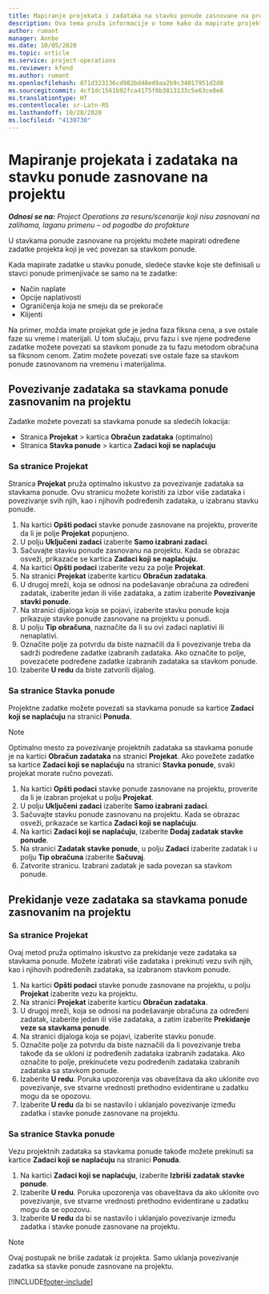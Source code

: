 ```yaml
---
title: Mapiranje projekata i zadataka na stavku ponude zasnovane na projektu
description: Ova tema pruža informacije o tome kako da mapirate projekte i zadatke u predmet zadatka zasnovanog na projektu.
author: rumant
manager: Annbe
ms.date: 10/05/2020
ms.topic: article
ms.service: project-operations
ms.reviewer: kfend
ms.author: rumant
ms.openlocfilehash: 871d323136cd982bd48ed9aa2b9c34017951d2d8
ms.sourcegitcommit: 4cf1dc1561b92fca4175f0b3813133c5e63ce8e6
ms.translationtype: HT
ms.contentlocale: sr-Latn-RS
ms.lasthandoff: 10/28/2020
ms.locfileid: "4130730"
---
```

# <a name="map-projects-and-tasks-to-a-project-based-quote-line"></a>Mapiranje projekata i zadataka na stavku ponude zasnovane na projektu

_**Odnosi se na:** Project Operations za resurs/scenarije koji nisu zasnovani na zalihama, laganu primenu – od pogodbe do profakture_

U stavkama ponude zasnovane na projektu možete mapirati određene zadatke projekta koji je već povezan sa stavkom ponude.

Kada mapirate zadatke u stavku ponude, sledeće stavke koje ste definisali u stavci ponude primenjivaće se samo na te zadatke:

- Način naplate
- Opcije naplativosti
- Ograničenja koja ne smeju da se prekorače
- Klijenti

Na primer, možda imate projekat gde je jedna faza fiksna cena, a sve ostale faze su vreme i materijali. U tom slučaju, prvu fazu i sve njene podređene zadatke možete povezati sa stavkom ponude za tu fazu metodom obračuna sa fiksnom cenom. Zatim možete povezati sve ostale faze sa stavkom ponude zasnovanom na vremenu i materijalima.

## <a name="associate-tasks-to-project-based-quote-lines"></a>Povezivanje zadataka sa stavkama ponude zasnovanim na projektu

Zadatke možete povezati sa stavkama ponude sa sledećih lokacija:

- Stranica **Projekat** > kartica **Obračun zadataka** (optimalno)
- Stranica **Stavka ponude** > kartica **Zadaci koji se naplaćuju** 

### <a name="from-the-project-page"></a>Sa stranice Projekat

Stranica **Projekat** pruža optimalno iskustvo za povezivanje zadataka sa stavkama ponude. Ovu stranicu možete koristiti za izbor više zadataka i povezivanje svih njih, kao i njihovih podređenih zadataka, u izabranu stavku ponude.

1. Na kartici **Opšti podaci** stavke ponude zasnovane na projektu, proverite da li je polje **Projekat** popunjeno.
2. U polju **Uključeni zadaci** izaberite **Samo izabrani zadaci**.
3. Sačuvajte stavku ponude zasnovanu na projektu. Kada se obrazac osveži, prikazaće se kartica **Zadaci koji se naplaćuju**.
4. Na kartici **Opšti podaci** izaberite vezu za polje **Projekat**.
5. Na stranici **Projekat** izaberite karticu **Obračun zadataka**.
6. U drugoj mreži, koja se odnosi na podešavanje obračuna za određeni zadatak, izaberite jedan ili više zadataka, a zatim izaberite **Povezivanje stavki ponude**.
7. Na stranici dijaloga koja se pojavi, izaberite stavku ponude koja prikazuje stavke ponude zasnovane na projektu u ponudi.
8. U polju **Tip obračuna**, naznačite da li su ovi zadaci naplativi ili nenaplativi.
9. Označite polje za potvrdu da biste naznačili da li povezivanje treba da sadrži podređene zadatke izabranih zadataka. Ako označite to polje, povezaćete podređene zadatke izabranih zadataka sa stavkom ponude.
10. Izaberite **U redu** da biste zatvorili dijalog.

### <a name="from-the-quote-line-page"></a>Sa stranice Stavka ponude

Projektne zadatke možete povezati sa stavkama ponude sa kartice **Zadaci koji se naplaćuju** na stranici **Ponuda**.

>[!NOTE]
>Optimalno mesto za povezivanje projektnih zadataka sa stavkama ponude je na kartici **Obračun zadataka** na stranici **Projekat**. Ako povežete zadatke sa kartice **Zadaci koji se naplaćuju** na stranici **Stavka ponude**, svaki projekat morate ručno povezati.

1. Na kartici **Opšti podaci** stavke ponude zasnovane na projektu, proverite da li je izabran projekat u polju **Projekat**.
2. U polju **Uključeni zadaci** izaberite **Samo izabrani zadaci**.
3. Sačuvajte stavku ponude zasnovanu na projektu. Kada se obrazac osveži, prikazaće se kartica **Zadaci koji se naplaćuju**.
4. Na kartici **Zadaci koji se naplaćuju**, izaberite **Dodaj zadatak stavke ponude**.
5. Na stranici **Zadatak stavke ponude**, u polju **Zadaci** izaberite zadatak i u polju **Tip obračuna** izaberite **Sačuvaj**. 
6. Zatvorite stranicu. Izabrani zadatak je sada povezan sa stavkom ponude.

## <a name="disassociate-tasks-from-projectbased-quote-lines"></a>Prekidanje veze zadataka sa stavkama ponude zasnovanim na projektu

### <a name="from-the-project-page"></a>Sa stranice Projekat

Ovaj metod pruža optimalno iskustvo za prekidanje veze zadataka sa stavkama ponude. Možete izabrati više zadataka i prekinuti vezu svih njih, kao i njihovih podređenih zadataka, sa izabranom stavkom ponude.

1. Na kartici **Opšti podaci** stavke ponude zasnovane na projektu, u polju **Projekat** izaberite vezu ka projektu.
2. Na stranici **Projekat** izaberite karticu **Obračun zadataka**.
3. U drugoj mreži, koja se odnosi na podešavanje obračuna za određeni zadatak, izaberite jedan ili više zadataka, a zatim izaberite **Prekidanje veze sa stavkama ponude**.
4. Na stranici dijaloga koja se pojavi, izaberite stavku ponude.
5. Označite polje za potvrdu da biste naznačili da li povezivanje treba takođe da se ukloni iz podređenih zadataka izabranih zadataka. Ako označite to polje, prekinućete vezu podređenih zadataka izabranih zadataka sa stavkom ponude.
6. Izaberite **U redu**. Poruka upozorenja vas obaveštava da ako uklonite ovo povezivanje, sve stvarne vrednosti prethodno evidentirane u zadatku mogu da se opozovu. 
7. Izaberite **U redu** da bi se nastavilo i uklanjalo povezivanje između zadatka i stavke ponude zasnovane na projektu.

### <a name="from-the-quote-line-page"></a>Sa stranice Stavka ponude

Vezu projektnih zadataka sa stavkama ponude takođe možete prekinuti sa kartice **Zadaci koji se naplaćuju** na stranici **Ponuda**.

1. Na kartici **Zadaci koji se naplaćuju**, izaberite **Izbriši zadatak stavke ponude**.
2. Izaberite **U redu**. Poruka upozorenja vas obaveštava da ako uklonite ovo povezivanje, sve stvarne vrednosti prethodno evidentirane u zadatku mogu da se opozovu. 
3. Izaberite **U redu** da bi se nastavilo i uklanjalo povezivanje između zadatka i stavke ponude zasnovane na projektu.

>[!NOTE]
> Ovaj postupak ne briše zadatak iz projekta. Samo uklanja povezivanje zadatka sa stavke ponude zasnovane na projektu.


[!INCLUDE[footer-include](../../includes/footer-banner.md)]